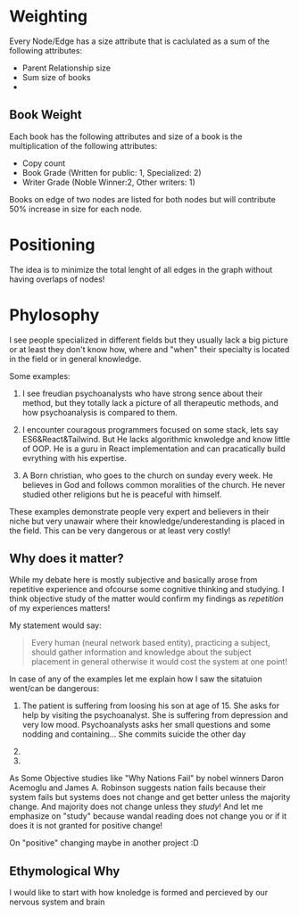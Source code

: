 # Weighting
Every Node/Edge has a size attribute that is caclulated as a sum of the following attributes:
- Parent Relationship size
- Sum size of books
- 
## Book Weight
Each book has the following attributes and size of a book is the multiplication of the following attributes:

- Copy count
- Book Grade (Written for public: 1, Specialized: 2)
- Writer Grade (Noble Winner:2, Other writers: 1)

Books on edge of two nodes are listed for both nodes but will contribute 50% increase in size for each node.

# Positioning
The idea is to minimize the total lenght of all edges in the graph without having overlaps of nodes!


# Phylosophy
I see people specialized in different fields but they usually lack a big picture or at least they don\'t know how, where and "when" their specialty is located in the field or in general knowledge.

Some examples:

1. I see freudian psychoanalysts who have strong sence about their method, but they totally lack a picture of all therapeutic methods, and how psychoanalysis is compared to them.

2. I encounter couragous programmers focused on some stack, lets say ES6&React&Tailwind. But He lacks algorithmic knwoledge and know little of OOP. He is a guru in React implementation and can pracatically build evrything with his expertise.

3. A Born christian, who goes to the church on sunday every week. He believes in God and follows common moralities of the church. He never studied other religions but he is peaceful with himself.

These examples demonstrate people very expert and believers in their niche but very unawair where their knowledge/underestanding is placed in the field. This can be very dangerous or at least very costly!

## Why does it matter?
While my debate here is mostly subjective and basically arose from repetitive experience and ofcourse some cognitive thinking and studying. I think objective study of the matter would confirm my findings as _repetition_ of my experiences matters!

My statement would say:

> Every human (neural network based entity), practicing a subject, should gather information and knowledge about the subject placement in general otherwise it would cost the system at one point!

In case of any of the examples let me explain how I saw the sitatuion went/can be dangerous:

1. The patient is suffering from loosing his son at age of 15. She asks for help by visiting the psychoanalyst. She is suffering from depression and very low mood. Psychoanalysts asks her small questions and some nodding and containing... 
She commits suicide the other day

2. 

3.

As Some Objective studies like "Why Nations Fail" by nobel winners Daron Acemoglu and James A. Robinson suggests nation fails because their system fails but systems does not change and get better unless the majority change. And majority does not change unless they _study_! And let me emphasize on "study" because wandal reading does not change you or if it does it is not granted for positive change!

On "positive" changing maybe in another project :D

## Ethymological Why
I would like to start with how knoledge is formed and percieved by our nervous system and brain
